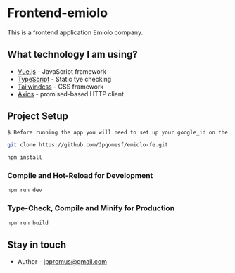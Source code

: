 # Frontend-emiolo

This is a frontend application Emiolo company.

## What technology I am using?
- [Vue.js](https://vuejs.org/guide/introduction.html) - JavaScript framework
- [TypeScript](https://www.typescriptlang.org/) - Static tye checking
- [Tailwindcss](https://tailwindcss.com) -  CSS framework
- [Axios](https://axios-http.com/docs/intro) -  promised-based HTTP client

## Project Setup

```bash
$ Before running the app you will need to set up your google_id on the .env file.
```

```sh
git clone https://github.com/Jpgomesf/emiolo-fe.git
```

```sh
npm install
```

### Compile and Hot-Reload for Development

```sh
npm run dev
```

### Type-Check, Compile and Minify for Production

```sh
npm run build
```

## Stay in touch

- Author - jppromus@gmail.com
